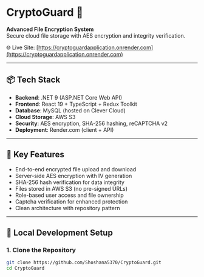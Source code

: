 # CryptoGuard 🔐

**Advanced File Encryption System**  
Secure cloud file storage with AES encryption and integrity verification.

🌐 Live Site: [https://cryptoguardapplication.onrender.com](https://cryptoguardapplication.onrender.com)

---

## 📦 Tech Stack

- **Backend**: .NET 9 (ASP.NET Core Web API)
- **Frontend**: React 19 + TypeScript + Redux Toolkit
- **Database**: MySQL (hosted on Clever Cloud)
- **Cloud Storage**: AWS S3
- **Security**: AES encryption, SHA-256 hashing, reCAPTCHA v2
- **Deployment**: Render.com (client + API)

---

## 🔐 Key Features

- End-to-end encrypted file upload and download
- Server-side AES encryption with IV generation
- SHA-256 hash verification for data integrity
- Files stored in AWS S3 (no pre-signed URLs)
- Role-based user access and file ownership
- Captcha verification for enhanced protection
- Clean architecture with repository pattern

---

## 🧪 Local Development Setup

### 1. Clone the Repository

```bash
git clone https://github.com/Shoshana5370/CryptoGuard.git
cd CryptoGuard
